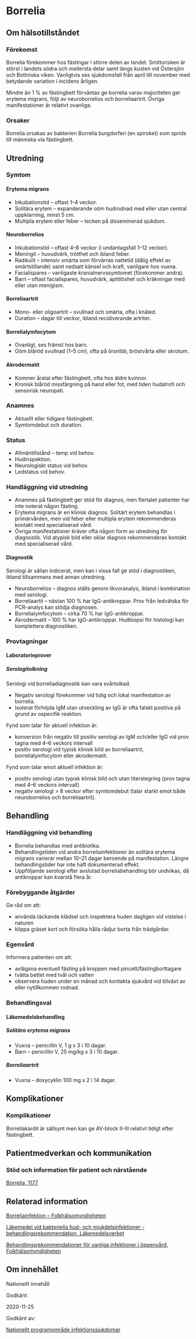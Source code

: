 Borrelia
========

Om hälsotillståndet
-------------------

### Förekomst

Borrelia förekommer hos fästingar i större delen av landet. Smittorisken är störst i landets södra och mellersta delar samt längs kusten vid Östersjön och Bottniska viken. Vanligtvis ses sjukdomsfall från april till november med betydande variation i incidens årligen.

Mindre än 1 % av fästingbett förväntas ge borrelia varav majoriteten ger erytema migrans, följt av neuroborrelios och borreliaartrit. Övriga manifestationer är relativt ovanliga.

### Orsaker

Borrelia orsakas av bakterien Borrelia burgdorferi (en spiroket) som sprids till människa via fästingbett.

Utredning
---------

### Symtom

#### Erytema migrans

*   Inkubationstid – oftast 1–4 veckor.
*   Solitära erytem – expanderande oöm hudrodnad med eller utan central uppklarning, minst 5 cm.
*   Multipla erytem eller feber – tecken på disseminerad sjukdom.

#### Neuroborrelios

*   Inkubationstid – oftast 4–8 veckor (i undantagsfall 1–12 veckor).
*   Meningit – huvudvärk, trötthet och ibland feber.
*   Radikulit – intensiv smärta som förvärras nattetid (dålig effekt av smärtstillande) samt nedsatt känsel och kraft, vanligare hos vuxna.
*   Facialispares – vanligaste kranialnervssymtomet (förekommer andra).
*   Barn – oftast facialispares, huvudvärk, aptitlöshet och kräkningar med eller utan menigism.

#### Borreliaartrit

*   Mono- eller oligoartrit – svullnad och smärta, ofta i knäled.
*   Duration – dagar till veckor, ibland recidiverande artriter.

#### Borrelialymfocytom

*   Ovanligt, ses främst hos barn.
*   Oöm blåröd svullnad (1–5 cm), ofta på örsnibb, bröstvårta eller skrotum.

#### Akrodermatit

*   Kommer åratal efter fästingbett, ofta hos äldre kvinnor.
*   Kronisk blåröd missfärgning på hand eller fot, med tiden hudatrofi och sensorisk neuropati.

### Anamnes

*   Aktuellt eller tidigare fästingbett.
*   Symtomdebut och duration.

### Status

*   Allmäntillstånd – temp vid behov.
*   Hudinspektion.
*   Neurologiskt status vid behov.
*   Ledstatus vid behov.

### Handläggning vid utredning

*   Anamnes på fästingbett ger stöd för diagnos, men flertalet patienter har inte noterat någon fästing.
*   Erytema migrans är en klinisk diagnos. Solitärt erytem behandlas i primärvården, men vid feber eller multipla erytem rekommenderas kontakt med specialiserad vård.
*   Övriga manifestationer kräver ofta någon form av utredning för diagnostik. Vid atypisk bild eller oklar diagnos rekommenderas kontakt med specialiserad vård.

#### Diagnostik

Serologi är sällan indicerat, men kan i vissa fall ge stöd i diagnostiken, ibland tillsammans med annan utredning.

*   Neuroborrelios – diagnos ställs genom likvoranalys, ibland i kombination med serologi.
*   Borreliaartit – nästan 100 % har IgG-antikroppar. Prov från ledvätska för PCR-analys kan stödja diagnosen.
*   Borrelialymfocytom – cirka 70 % har IgG-antikroppar.
*   Akrodermatit – 100 % har IgG-antikroppar. Hudbiopsi för histologi kan komplettera diagnostiken.

### Provtagningar

#### Laboratorieprover

##### Serologitolkning

Serologi vid borreliadiagnostik kan vara svårtolkad.

*   Negativ serologi förekommer vid tidig och lokal manifestation av borrelia.
*   Isolerat förhöjda IgM utan utveckling av IgG är ofta falskt positiva på grund av ospecifik reaktion.

Fynd som talar för aktuell infektion är:

*   konversion från negativ till positiv serologi av IgM och/eller IgG vid prov tagna med 4–6 veckors intervall
*   positiv serologi vid typisk klinisk bild av borreliaartrit, borrelialymfocytom eller akrodermatit.

Fynd som talar emot aktuell infektion är:

*   positiv serologi utan typisk klinisk bild och utan titerstegring (prov tagna med 4–6 veckors intervall)
*   negativ serologi \> 8 veckor efter symtomdebut (talar starkt emot både neuroborrelios och borreliaartrit).

Behandling
----------

### Handläggning vid behandling

*   Borrelia behandlas med antibiotika.
*   Behandlingstiden vid andra borreliainfektioner än solitära erytema migrans varierar mellan 10–21 dagar beroende på manifestation. Längre behandlingstider har inte haft dokumenterad effekt.
*   Uppföljande serologi efter avslutad borreliabehandling bör undvikas, då antikroppar kan kvarstå flera år.

### Förebyggande åtgärder

Ge råd om att:

*   använda täckande klädsel och inspektera huden dagligen vid vistelse i naturen
*   klippa gräset kort och försöka hålla rådjur borta från trädgårdar.

### Egenvård

Informera patienten om att:

*   avlägsna eventuell fästing på kroppen med pincett/fästingborttagare
*   tvätta bettet med tvål och vatten
*   observera huden under en månad och kontakta sjukvård vid tillväxt av eller nytillkommen rodnad.

### Behandlingsval

#### Läkemedelsbehandling

##### Solitära erytema migrans

*   Vuxna – penicillin V, 1 g x 3 i 10 dagar.
*   Barn – penicillin V, 25 mg/kg x 3 i 10 dagar.

##### Borreliaartrit

*   Vuxna – doxycyklin 100 mg x 2 i 14 dagar.

Komplikationer
--------------

### Komplikationer

Borreliakardit är sällsynt men kan ge AV-block II-III relativt tidigt efter fästingbett.

Patientmedverkan och kommunikation
----------------------------------

### Stöd och information för patient och närstående

[Borrelia, 1177](https://www.1177.se/sjukdomar--besvar/hud-har-och-naglar/infektioner-pa-huden/borrelia/)

Relaterad information
---------------------

[Borreliainfektion – Folkhälsomyndigheten](https://www.folkhalsomyndigheten.se/smittskydd-beredskap/smittsamma-sjukdomar/borreliainfektion-/)

[Läkemedel vid bakteriella hud- och mjukdelsinfektioner - behandlingsrekommendation, Läkemedelsverket](https://www.lakemedelsverket.se/sv/behandling-och-forskrivning/behandlingsrekommendationer/sok-behandlingsrekommendationer/lakemedel-vid-bakteriella-hud--och-mjukdelsinfektioner---behandlingsrekommendation)

[Behandlingsrekommendationer för vanliga infektioner i öppenvård, Folkhälsomyndigheten](https://www.folkhalsomyndigheten.se/publikationer-och-material/publikationsarkiv/b/behandlingsrekommendationer-for-vanliga-infektioner-i-oppenvard/)

Om innehållet
-------------

Nationellt innehåll

Godkänt:

2020-11-25

Godkänt av:

[Nationellt programområde infektionssjukdomar](https://kunskapsstyrningvard.se/kunskapsstyrningvard/programomradenochsamverkansgrupper/nationellaprogramomraden/npoinfektionssjukdomar.56434.html)
